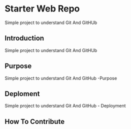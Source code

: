 # Starter Web Repo

Simple project to understand Git And GitHUb

## Introduction

Simple project to understand Git And GitHUb

## Purpose

Simple project to understand Git And GitHub -Purpose

## Deploment

Simple project to understand Git And GitHub - Deployment

## How To Contribute